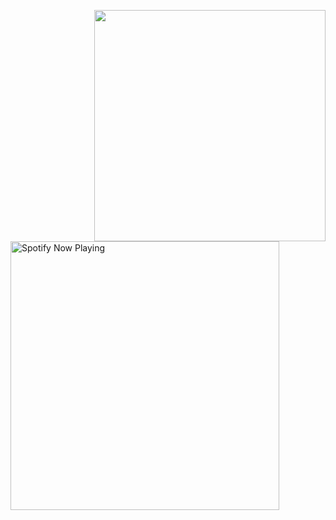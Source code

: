 <!-- <div style="width: 100%; height: auto; display: flex; justify-content: center;">
  <img src="assets/ganyu.gif" alt="gif" style="width: 100vw; max-width: none;" /> 
</div> -->

<div>
  <div align="center">
    <img src="assets/rin.gif" align="right" width="370px">
  </div>
  
  <br><br>
  <div style="margin-top: 20px;">
    <a href="https://open.spotify.com/user/31ubodapeg4lmlopt7emw3xzt374">
      <img src="https://eq-effect-mischly.vercel.app/api/spotify/?background_color=0D1117&border_color=666666" alt="Spotify Now Playing" width="430px" />
    </a>
  </div>
</div>


<!-- <br><br>
<div>
  <a href="https://git.io/typing-svg">
    <img src="https://readme-typing-svg.demolab.com?font=Fira+Code&size=24&duration=4000&pause=200&color=FFFFFF&background=F1F1F100&center=true&vCenter=true&width=846&height=55&lines=Hi!+%F0%9F%91%8B+" />
  </a>
</div> -->
  
<!-- [![Typing SVG](https://readme-typing-svg.demolab.com?font=Fira+Code&size=24&duration=4000&pause=200&color=FFFFFF&background=F1F1F100&center=true&vCenter=true&width=846&height=55&lines=Hi!+%F0%9F%91%8B+)](https://git.io/typing-svg)
  


<!--
**mischly/mischly** is a ✨ _special_ ✨ repository because its `README.md` (this file) appears on your GitHub profile.

Here are some ideas to get you started:

- 🔭 I’m currently working on ...
- 🌱 I’m currently learning ...
- 👯 I’m looking to collaborate on ...
- 🤔 I’m looking for help with ...
- 💬 Ask me about ...
- 📫 How to reach me: ...
- 😄 Pronouns: ...
- ⚡ Fun fact: ...
-->
